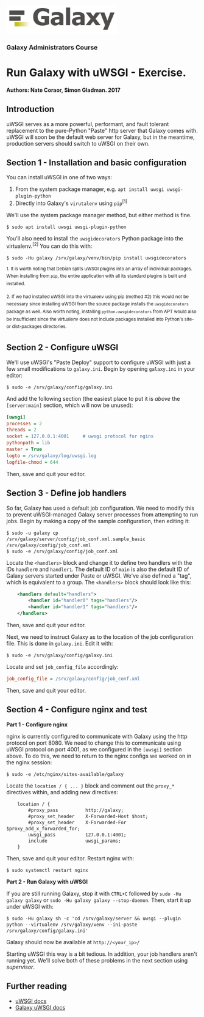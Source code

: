 ![galaxy logo](../../docs/shared-images/galaxy_logo_25percent_transparent.png)

### Galaxy Administrators Course

# Run Galaxy with uWSGI - Exercise.

#### Authors: Nate Coraor, Simon Gladman. 2017

## Introduction

uWSGI serves as a more powerful, performant, and fault tolerant replacement to the pure-Python "Paste" http server that Galaxy comes with. uWSGI will soon be the default web server for Galaxy, but in the meantime, production servers should switch to uWSGI on their own.

## Section 1 - Installation and basic configuration

You can install uWSGI in one of two ways:

1. From the system package manager, e.g. `apt install uwsgi uwsgi-plugin-python`
2. Directly into Galaxy's `virutalenv` using `pip`<sup>[1]</sup>

We'll use the system package manager method, but either method is fine.

```console
$ sudo apt install uwsgi uwsgi-plugin-python
```

You'll also need to install the `uwsgidecorators` Python package into the virtualenv.<sup>[2]</sup> You can do this with:

```console
$ sudo -Hu galaxy /srv/galaxy/venv/bin/pip install uwsgidecorators
```

<sup>1. It is worth noting that Debian splits uWSGI plugins into an array of individual packages. When installing from `pip`, the entire application with all its standard plugins is built and installed.</sup>

<sup>2. If we had installed uWSGI into the virtualenv using pip (method #2) this would not be necessary since installing uWSGI from the source package installs the `uwsgidecorators` package as well. Also worth noting, installing `python-uwsgidecorators` from APT would also be insufficient since the virtualenv does not include packages installed into Python's site- or dist-packages directories.</sup>

## Section 2 - Configure uWSGI

We'll use uWSGI's "Paste Deploy" support to configure uWSGI with just a few small modifications to `galaxy.ini`. Begin by opening `galaxy.ini` in your editor:

```console
$ sudo -e /srv/galaxy/config/galaxy.ini
```

And add the following section (the easiest place to put it is *above* the `[server:main]` section, which will now be unused):

```ini
[uwsgi]
processes = 2
threads = 2
socket = 127.0.0.1:4001     # uwsgi protocol for nginx
pythonpath = lib
master = True
logto = /srv/galaxy/log/uwsgi.log
logfile-chmod = 644
```

Then, save and quit your editor.

## Section 3 - Define job handlers

So far, Galaxy has used a default job configuration. We need to modify this to prevent uWSGI-managed Galaxy server processes from attempting to run jobs. Begin by making a copy of the sample configuration, then editing it:

```console
$ sudo -u galaxy cp /srv/galaxy/server/config/job_conf.xml.sample_basic /srv/galaxy/config/job_conf.xml
$ sudo -e /srv/galaxy/config/job_conf.xml
```

Locate the `<handlers>` block and change it to define two handlers with the IDs `handler0` and `handler1`. The default ID of `main` is also the default ID of Galaxy servers started under Paste or uWSGI. We've also defined a "tag", which is equivalent to a group. The `<handlers>` block should look like this:

```xml
    <handlers default="handlers">
        <handler id="handler0" tags="handlers"/>
        <handler id="handler1" tags="handlers"/>
    </handlers>
```

Then, save and quit your editor.

Next, we need to instruct Galaxy as to the location of the job configuration file. This is done in `galaxy.ini`. Edit it with:

```console
$ sudo -e /srv/galaxy/config/galaxy.ini
```

Locate and set `job_config_file` accordingly:

```ini
job_config_file = /srv/galaxy/config/job_conf.xml
```

Then, save and quit your editor.

## Section 4 - Configure nginx and test

**Part 1 - Configure nginx**

nginx is currently configured to communicate with Galaxy using the http protocol on port 8080. We need to change this to communicate using uWSGI protocol on port 4001, as we configured in the `[uwsgi]` section above. To do this, we need to return to the nginx configs we worked on in the nginx session:

```console
$ sudo -e /etc/nginx/sites-available/galaxy
```

Locate the `location / { ... }` block and comment out the `proxy_*` directives within, and adding new directives:

```nginx
    location / {
        #proxy_pass          http://galaxy;
        #proxy_set_header    X-Forwarded-Host $host;
        #proxy_set_header    X-Forwarded-For  $proxy_add_x_forwarded_for;
        uwsgi_pass           127.0.0.1:4001;
        include              uwsgi_params;
    }
```

Then, save and quit your editor. Restart nginx with:

```console
$ sudo systemctl restart nginx
```

**Part 2 - Run Galaxy with uWSGI**

If you are still running Galaxy, stop it with `CTRL+C` followed by `sudo -Hu galaxy galaxy` or `sudo -Hu galaxy galaxy --stop-daemon`. Then, start it up under uWSGI with:

```console
$ sudo -Hu galaxy sh -c 'cd /srv/galaxy/server && uwsgi --plugin python --virtualenv /srv/galaxy/venv --ini-paste /srv/galaxy/config/galaxy.ini'
```

Galaxy should now be available at `http://<your_ip>/`

Starting uWSGI this way is a bit tedious. In addition, your job handlers aren't running yet. We'll solve both of these problems in the next section using *supervisor*.

## Further reading

- [uWSGI docs](http://uwsgi-docs.readthedocs.org/)
- [Galaxy uWSGI docs](https://wiki.galaxyproject.org/Admin/Config/Performance/Scaling#uWSGI)
